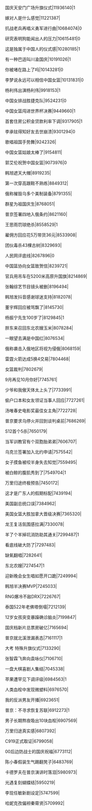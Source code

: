 国庆天安门广场升旗仪式|11936140|1

嫁对人是什么感觉|11221387|

抗战老兵再唱义勇军进行曲|10684074|0

研究表明狗能闻出人的压力|10615481|0

这是独属于中国人的仪式感|10280185|1

有一种巴适叫川渝国庆|10191026|1

你被堵在路上了吗|10143281|0

李梦说永远可以相信中国女篮|10131831|0

杨利伟出演杨利伟|9918153|1

中国女排战胜捷克队|9524231|0

中国女篮闯进世界杯决赛|9449660|1

首套住房公积金贷款利率下调|9317905|1

李承铉得知好友去世崩溃|9301294|0

歌唱祖国手势舞|9242326|

中国女篮姑娘太棒了|9154811|

郭艾伦祝贺中国女篮|9073976|0

韩旭遮天大帽|8919235|

第一次穿高跟鞋不熟练|8849312|

俄称摧毁乌多个美制装备|8791355|

群星为祖国庆生|8768051|

普京签署四地入俄条约|8621160|

王思雨罚球绝杀|8558529|1

雇佣方回应花5万带货36元|8533908|

团伙毒杀43棵古树|8329693|

人民网评底线|8267896|0

中国篮协向女篮致贺信|8239721|

官兵用吊车在5200米高原升国旗|8214869|

张翰综艺节目镜头被删|8196494|

韩旭发抖音感谢球迷支持|8182078|

董宇辉回应被骂飘了|8145730|

杨振宁先生100岁了|8129845|1

胖东来召回东北农嫂玉米|8078284|

一眼望去满是中国红|8076534|

俄称袭击入俄地区将视为侵俄|8068159|

雷霆火箭达成5换4交易|7804468|

女篮裁判|7802679|

9月再见10月你好|7745761|

少爷和我傲天体太上头了|7733991|

偷户口本和女友领证当事人回应|7727261|

汤唯春史电影奖最佳女主角|7722728|

普京要求乌停火并回到谈判桌前|7686269|

S12首个5杀|7650179|

当军训教官有个双胞胎弟弟|7606707|

乌克兰签署加入北约申请|7575542|

女子摸鱼被咬半身失去知觉|7559495|

被白鲸的腹肌秀到了|7549704|1

万里归途终极预告|7450172|

这才是广东人的假期标配|7439194|

美国副总统口误|7384962|

美国女篮大胜加拿大晋级决赛|7365320|

龙王复活氛围感拉满|7330078|

羊了个羊掉坑消防助其通关|7299487|1

看底线破大防了|7297483|

缺氧翻唱|7282641|

东北农嫂|7274547|1

迎新晚会女生唱如愿开口跪|7249994|

韩旭半决赛MVP|7245033|

RNG爆冷不敌DRX|7226767|

泰国522年老佛塔倒塌|7212139|

12岁女孩突变暴躁确诊脑炎|7199847|

国庆档新片总票房破亿|7165694|

普京就北溪泄漏表态|7161117|1

大考 特殊升旗仪式|7133290|

张智霖飞奔向袁咏仪|7106710|

一盘大棋喜剧人集结|7045338|

苹果遭罕见下调评级|6984563|1

人类血栓中发现微塑料|6976570|

我的反派男友开播|6923651|

普京：不寻求恢复苏联|6912273|1

男子长期熬夜吸出10块血栓|6907569|

万里归途真实感|6807392|

C919正式取证|6799058|

00后边防战士的国庆祝福|6773112|

陈小春假装生气踢翻凳子|6483769|

卡德罗夫在普京演讲时落泪|5980973|

光遇复刻蝴蝶结|5950219|

李现任敏新剧设定|5747599|

哈妮克孜偏袒秦霄贤|5709992|

